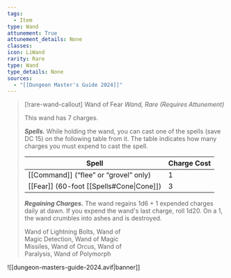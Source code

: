 ```yaml
---
tags:
  - Item
type: Wand
attunement: True
attunement_details: None
classes:
icon: LiWand
rarity: Rare
type: Wand
type_details: None
sources: 
  - "[[Dungeon Master's Guide 2024]]"
---
```

>[!rare-wand-callout] Wand of Fear
>_Wand, Rare (Requires Attunement)_
>
>This wand has 7 charges.
>
>**_Spells._** While holding the wand, you can cast one of the spells (save DC 15) on the following table from it. The table indicates how many charges you must expend to cast the spell.
>
>|Spell|Charge Cost|
>|---|---|
>|[[Command]] (“flee” or “grovel” only)|1|
>|[[Fear]] (60-foot [[Spells#Cone\|Cone]])|3|
>
>**_Regaining Charges._** The wand regains 1d6 + 1 expended charges daily at dawn. If you expend the wand's last charge, roll 1d20. On a 1, the wand crumbles into ashes and is destroyed.
>
>
>Wand of Lightning Bolts, Wand of  
>Magic Detection, Wand of Magic  
>Missiles, Wand of Orcus, Wand of  
>Paralysis, Wand of Polymorph
>


![[dungeon-masters-guide-2024.avif|banner]]
